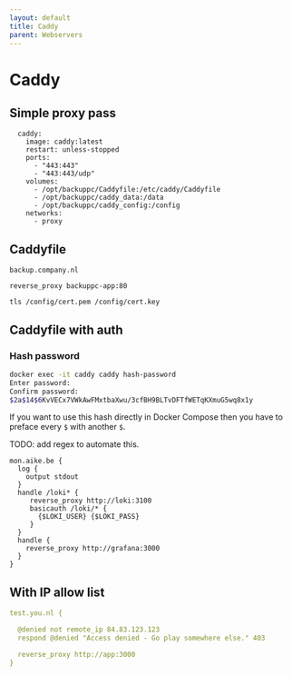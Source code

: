 ```yaml
---
layout: default
title: Caddy
parent: Webservers
---
```


# Caddy

## Simple proxy pass

```
  caddy:
    image: caddy:latest
    restart: unless-stopped
    ports:
      - "443:443"
      - "443:443/udp"
    volumes:
      - /opt/backuppc/Caddyfile:/etc/caddy/Caddyfile
      - /opt/backuppc/caddy_data:/data
      - /opt/backuppc/caddy_config:/config
    networks:
      - proxy

```

## Caddyfile

```
backup.company.nl

reverse_proxy backuppc-app:80

tls /config/cert.pem /config/cert.key
```

## Caddyfile with auth

### Hash password

```bash
docker exec -it caddy caddy hash-password
Enter password:
Confirm password:
$2a$14$6KvVECx7VWkAwFMxtbaXwu/3cfBH9BLTvDFTfWETqKXmuG5wq8x1y
````

If you want to use this hash directly in Docker Compose then you have to preface
every `$` with another `$`.

TODO: add regex to automate this.

```
mon.aike.be {
  log {
    output stdout
  }
  handle /loki* {
     reverse_proxy http://loki:3100
     basicauth /loki/* {
       {$LOKI_USER} {$LOKI_PASS}
     }
  }
  handle {
    reverse_proxy http://grafana:3000
  }
}
```

## With IP allow list

```yaml
test.you.nl {

  @denied not remote_ip 84.83.123.123
  respond @denied "Access denied - Go play somewhere else." 403

  reverse_proxy http://app:3000
}
```
